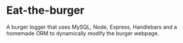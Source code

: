 # Eat-the-burger
A burger logger that uses MySQL, Node, Express, Handlebars and a homemade ORM to dynamically modify the burger webpage.
